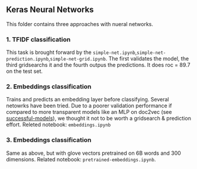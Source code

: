 ## Keras Neural Networks

This folder contains three approaches with nueral networks.

### 1. TFIDF classification

This task is brought forward by the `simple-net.ipynb`,`simple-net-prediction.ipynb`,`simple-net-grid.ipynb`. The first validates the model, the third gridsearchs it and the fourth outpus the predictions. It does roc =  89.7 on the test set.

### 2. Embeddings classification

Trains and predicts an embedding layer before classifying. Several netowrks have been tried. Due to a poorer validation performance if compared to more transparent models like an MLP on doc2vec (see [successful-models](https://github.com/pitmonticone/data-mining-challange/tree/master/successful-models)), we thought it not to be worth a gridsearch & prediction effort. Releted notebook: `embeddings.ipynb`

### 3. Embeddings classification

Same as above, but with glove vectors pretrained on 6B words and 300 dimensions. Related notebook: `pretrained-embeddings.ipynb`.

